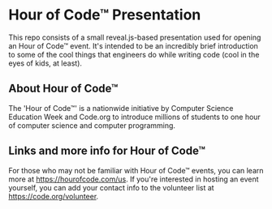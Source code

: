 # Hour of Code™ Presentation
This repo consists of a small reveal.js-based presentation used for
opening an Hour of Code™ event. It's intended to be an incredibly brief
introduction to some of the cool things that engineers do while writing
code (cool in the eyes of kids, at least).

## About Hour of Code™
The 'Hour of Code™' is a nationwide initiative by Computer Science
Education Week and Code.org to introduce millions of students to one
hour of computer science and computer programming.

## Links and more info for Hour of Code™
For those who may not be familiar with
Hour of Code™ events, you can learn more at https://hourofcode.com/us. If
you're interested in hosting an event yourself, you can add your contact
info to the volunteer list at https://code.org/volunteer.